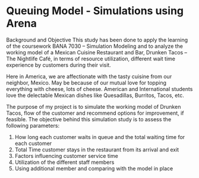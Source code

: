 # Queuing Model - Simulations using Arena
Background and Objective
This study has been done to apply the learning of the coursework BANA 7030 – Simulation Modeling and to analyze the working model of a Mexican Cuisine Restaurant and Bar, Drunken Tacos – The Nightlife Café, in terms of resource utilization, different wait time experience by customers during their visit.

Here in America, we are affectionate with the tasty cuisine from our neighbor, Mexico. May be because of our mutual love for topping everything with cheese, lots of cheese. American and International students love the delectable Mexican dishes like Quesadillas, Burritos, Tacos, etc.

The purpose of my project is to simulate the working model of Drunken Tacos, flow of the customer and recommend options for improvement, if feasible. The objective behind this simulation study is to assess the following parameters:
1. How long each customer waits in queue and the total waiting time for each customer
2. Total Time customer stays in the restaurant from its arrival and exit
3. Factors influencing customer service time
4. Utilization of the different staff members
5. Using additional member and comparing with the model in place

